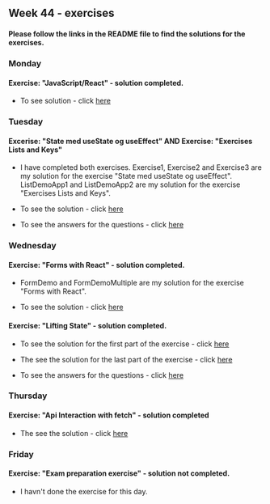 ## Week 44 - exercises 

#### Please follow the links in the README file to find the solutions for the exercises.

### Monday 

#### Exercise: "JavaScript/React" - solution completed.

* To see solution - click [here](https://github.com/amandajuhl95/week44/tree/master/week44/src/Monday)

### Tuesday

#### Excerise: "State med useState og useEffect" AND Exercise: "Exercises Lists and Keys"

* I have completed both exercises. Exercise1, Exercise2 and Exercise3 are my solution for the exercise "State med useState og useEffect". ListDemoApp1 and ListDemoApp2 are my solution for the exercise "Exercises Lists and Keys".

* To see the solution - click [here](https://github.com/amandajuhl95/week44/tree/master/week44/src/Tuesday)

* To see the answers for the questions - click [here](https://github.com/amandajuhl95/week44/blob/master/sp%C3%B8rgsm%C3%A5l.pdf)

### Wednesday

#### Exercise: "Forms with React" - solution completed.

* FormDemo and FormDemoMultiple are my solution for the exercise "Forms with React". 

* To see the solution - click [here](https://github.com/amandajuhl95/week44/tree/master/week44/src/Wednesday)

#### Exercise: "Lifting State" - solution completed.

* To see the solution for the first part of the exercise - click [here](https://github.com/amandajuhl95/week44/tree/master/week44/src/Wednesday/ToDo)

* The see the solution for the last part of the exercise - click [here](https://github.com/amandajuhl95/week44/tree/master/week44/src/Wednesday/LiftingState)

* To see the answers for the questions - click [here](https://github.com/amandajuhl95/week44/blob/master/sp%C3%B8rgsm%C3%A5l.pdf)

### Thursday

#### Exercise: "Api Interaction with fetch" - solution completed

* The see the solution - click [here](https://github.com/amandajuhl95/week44/tree/master/react-crud-rest-exercise-master/src)

### Friday

#### Exercise: "Exam preparation exercise" - solution not completed. 

* I havn't done the exercise for this day. 

